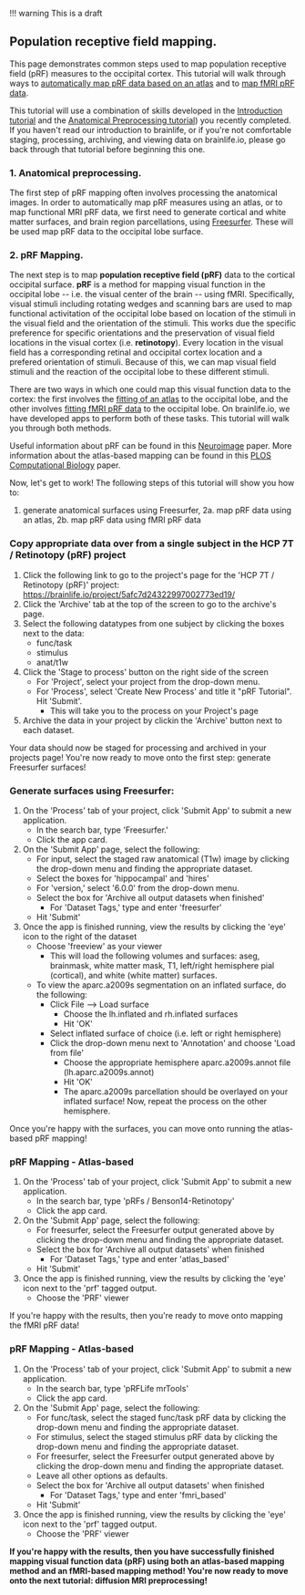 !!! warning
    This is a draft

## Population receptive field mapping.

This page demonstrates common steps used to map population receptive field (pRF) measures to the occipital cortex. This tutorial will walk through ways to [automatically map pRF data based on an atlas](https://brainlife.io/app/5cc4cd3f4ed9df00317f621d) and to [map fMRI pRF data](https://brainlife.io/app/5afc9831322997002773ed1c).

This tutorial will use a combination of skills developed in the [Introduction tutorial](https://brainlife.io/docs/tutorial/introduction-to-brainlife/) and the [Anatomical Preprocessing tutorial](https://brainlife.io/docs/tutorial/t1w-preprocessing/)) you recently completed. If you haven't read our introduction to brainlife, or if you're not comfortable staging, processing, archiving, and viewing data on brainlife.io, please go back through that tutorial before beginning this one.

### 1. Anatomical preprocessing.

The first step of pRF mapping often involves processing the anatomical images. In order to automatically map pRF measures using an atlas, or to map functional MRI pRF data, we first need to generate cortical and white matter surfaces, and brain region parcellations, using [Freesurfer](https://brainlife.io/app/58c56d92e13a50849b258801). These will be used map pRF data to the occipital lobe surface.

### 2. pRF Mapping.

The next step is to map **population receptive field (pRF)** data to the cortical occipital surface. **pRF** is a method for mapping visual function in the occipital lobe -- i.e. the visual center of the brain -- using fMRI. Specifically, visual stimuli including rotating wedges and scanning bars are used to map functional activitation of the occipital lobe based on location of the stimuli in the visual field and the orientation of the stimuli. This works due the specific preference for specific orientations and the preservation of visual field locations in the visual cortex (i.e. **retinotopy**). Every location in the visual field has a corresponding retinal and occipital cortex location and a prefered orientation of stimuli. Because of this, we can map visual field stimuli and the reaction of the occipital lobe to these different stimuli.

There are two ways in which one could map this visual function data to the cortex: the first involves the [fitting of an atlas](https://brainlife.io/app/5cc4cd3f4ed9df00317f621d) to the occipital lobe, and the other involves [fitting fMRI pRF data](https://brainlife.io/app/5afc9831322997002773ed1c) to the occipital lobe. On brainlife.io, we have developed apps to perform both of these tasks. This tutorial will walk you through both methods.

Useful information about pRF can be found in this [Neuroimage](https://pubmed.ncbi.nlm.nih.gov/17977024-population-receptive-field-estimates-in-human-visual-cortex/) paper. More information about the atlas-based mapping can be found in this [PLOS Computational Biology](https://journals.plos.org/ploscompbiol/article?id=10.1371/journal.pcbi.1003538) paper.

Now, let's get to work! The following steps of this tutorial will show you how to:
1. generate anatomical surfaces using Freesurfer, 
2a. map pRF data using an atlas,
2b. map pRF data using fMRI pRF data

### Copy appropriate data over from a single subject in the HCP 7T / Retinotopy (pRF) project

1. Click the following link to go to the project's page for the 'HCP 7T / Retinotopy (pRF)' project: https://brainlife.io/project/5afc7d24322997002773ed19/
1. Click the 'Archive' tab at the top of the screen to go to the archive's page.
1. Select the following datatypes from one subject by clicking the boxes next to the data:
    * func/task
    * stimulus
    * anat/t1w
1. Click the 'Stage to process' button on the right side of the screen
    * For 'Project', select your project from the drop-down menu.
    * For 'Process', select 'Create New Process' and title it "pRF Tutorial". Hit 'Submit'.
        * This will take you to the process on your Project's page
1. Archive the data in your project by clickin the 'Archive' button next to each dataset.

Your data should now be staged for processing and archived in your projects page! You're now ready to move onto the first step: generate Freesurfer surfaces!

### Generate surfaces using Freesurfer:

1. On the 'Process' tab of your project, click 'Submit App' to submit a new application.
    * In the search bar, type 'Freesurfer.'
    * Click the app card.
1. On the 'Submit App' page, select the following:
    * For input, select the staged raw anatomical (T1w) image by clicking the drop-down menu and finding the appropriate dataset.
    * Select the boxes for 'hippocampal' and 'hires'
    * For 'version,' select '6.0.0' from the drop-down menu.
    * Select the box for 'Archive all output datasets when finished'
        * For 'Dataset Tags,' type and enter 'freesurfer'
    * Hit 'Submit'
1. Once the app is finished running, view the results by clicking the 'eye' icon to the right of the dataset
    * Choose 'freeview' as your viewer
        * This will load the following volumes and surfaces: aseg, brainmask, white matter mask, T1, left/right hemisphere pial (cortical), and white (white matter) surfaces.
    * To view the aparc.a2009s segmentation on an inflated surface, do the following:
        * Click File --> Load surface
            * Choose the lh.inflated and rh.inflated surfaces
            * Hit 'OK'
        * Select inflated surface of choice (i.e. left or right hemisphere)
        * Click the drop-down menu next to 'Annotation' and choose 'Load from file'
            * Choose the appropriate hemisphere aparc.a2009s.annot file (lh.aparc.a2009s.annot)
            * Hit 'OK'
            * The aparc.a2009s parcellation should be overlayed on your inflated surface! Now, repeat the process on the other hemisphere.
            
Once you're happy with the surfaces, you can move onto running the atlas-based pRF mapping!

### pRF Mapping - Atlas-based

1. On the 'Process' tab of your project, click 'Submit App' to submit a new application.
    * In the search bar, type 'pRFs / Benson14-Retinotopy'
    * Click the app card.
1. On the 'Submit App' page, select the following:
    * For freesurfer, select the Freesurfer output generated above by clicking the drop-down menu and finding the appropriate dataset.
    * Select the box for 'Archive all output datasets' when finished
        * For 'Dataset Tags,' type and enter 'atlas_based'
    * Hit 'Submit'
1. Once the app is finished running, view the results by clicking the 'eye' icon next to the 'prf' tagged output.
    * Choose the 'PRF' viewer
    
If you're happy with the results, then you're ready to move onto mapping the fMRI pRF data!

### pRF Mapping - Atlas-based

1. On the 'Process' tab of your project, click 'Submit App' to submit a new application.
    * In the search bar, type 'pRFLife mrTools'
    * Click the app card.
1. On the 'Submit App' page, select the following:
    * For func/task, select the staged func/task pRF data by clicking the drop-down menu and finding the appropriate dataset.
    * For stimulus, select the staged stimulus pRF data by clicking the drop-down menu and finding the appropriate dataset.
    * For freesurfer, select the Freesurfer output generated above by clicking the drop-down menu and finding the appropriate dataset.
    * Leave all other options as defaults.
    * Select the box for 'Archive all output datasets' when finished
        * For 'Dataset Tags,' type and enter 'fmri_based'
    * Hit 'Submit'
1. Once the app is finished running, view the results by clicking the 'eye' icon next to the 'prf' tagged output.
    * Choose the 'PRF' viewer

**If you're happy with the results, then you have successfully finished mapping visual function data (pRF) using both an atlas-based mapping method and an fMRI-based mapping method! You're now ready to move onto the next tutorial: diffusion MRI preprocessing!**
